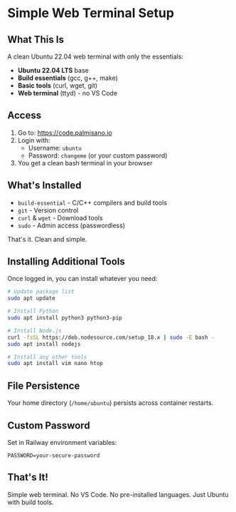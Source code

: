 # Simple Web Terminal Setup

## What This Is

A clean Ubuntu 22.04 web terminal with only the essentials:
- **Ubuntu 22.04 LTS** base
- **Build essentials** (gcc, g++, make)
- **Basic tools** (curl, wget, git)
- **Web terminal** (ttyd) - no VS Code

## Access

1. Go to: https://code.palmisano.io
2. Login with:
   - Username: `ubuntu`
   - Password: `changeme` (or your custom password)
3. You get a clean bash terminal in your browser

## What's Installed

- `build-essential` - C/C++ compilers and build tools
- `git` - Version control
- `curl` & `wget` - Download tools
- `sudo` - Admin access (passwordless)

That's it. Clean and simple.

## Installing Additional Tools

Once logged in, you can install whatever you need:

```bash
# Update package list
sudo apt update

# Install Python
sudo apt install python3 python3-pip

# Install Node.js
curl -fsSL https://deb.nodesource.com/setup_18.x | sudo -E bash -
sudo apt install nodejs

# Install any other tools
sudo apt install vim nano htop
```

## File Persistence

Your home directory (`/home/ubuntu`) persists across container restarts.

## Custom Password

Set in Railway environment variables:
```
PASSWORD=your-secure-password
```

## That's It!

Simple web terminal. No VS Code. No pre-installed languages. Just Ubuntu with build tools.